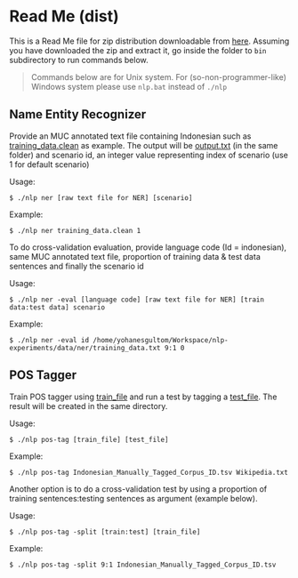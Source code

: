 # Read Me (dist)

This is a Read Me file for zip distribution downloadable from [here](https://github.com/yohanesgultom/nlp-experiments/blob/master/java/nlp/dist/yohanes.nlp-dist.zip). Assuming you have downloaded the zip and extract it, go inside the folder to `bin` subdirectory to run commands below.

> Commands below are for Unix system. For (so-non-programmer-like) Windows system please use `nlp.bat` instead of `./nlp`

## Name Entity Recognizer

Provide an MUC annotated text file containing Indonesian such as [training_data.clean](https://github.com/yohanesgultom/nlp-experiments/blob/master/data/ner/training_data.clean) as example. The output will be [output.txt](https://github.com/yohanesgultom/nlp-experiments/blob/master/data/ner/output.txt) (in the same folder) and scenario id, an integer value representing index of scenario (use 1 for default scenario)

Usage:
```
$ ./nlp ner [raw text file for NER] [scenario]
```

Example:
```
$ ./nlp ner training_data.clean 1
```

To do cross-validation evaluation, provide language code (Id = indonesian), same MUC annotated text file, proportion of training data & test data sentences and finally the scenario id

Usage:
```
$ ./nlp ner -eval [language code] [raw text file for NER] [train data:test data] scenario
```

Example:
```
$ ./nlp ner -eval id /home/yohanesgultom/Workspace/nlp-experiments/data/ner/training_data.txt 9:1 0
```

## POS Tagger

Train POS tagger using [train_file](https://github.com/yohanesgultom/nlp-experiments/blob/master/data/pos-tagging/Indonesian_Manually_Tagged_Corpus_ID.tsv) and run a test by tagging a [test_file](https://github.com/yohanesgultom/nlp-experiments/blob/master/data/pos-tagging/Wikipedia.txt). The result will be created in the same directory.

Usage:
```
$ ./nlp pos-tag [train_file] [test_file]
```

Example:
```
$ ./nlp pos-tag Indonesian_Manually_Tagged_Corpus_ID.tsv Wikipedia.txt
```

Another option is to do a cross-validation test by using a proportion of training sentences:testing sentences as argument (example below).

Usage:
```
$ ./nlp pos-tag -split [train:test] [train_file]
```

Example:
```
$ ./nlp pos-tag -split 9:1 Indonesian_Manually_Tagged_Corpus_ID.tsv
```
